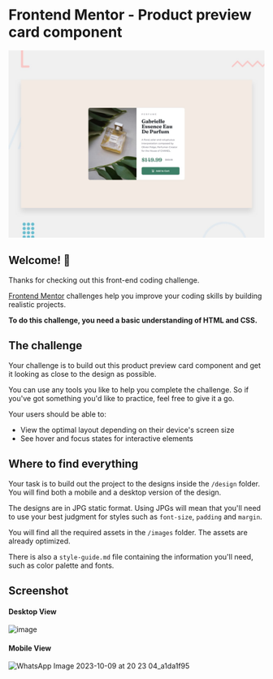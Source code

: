 # Frontend Mentor - Product preview card component

![Design preview for the Product preview card component coding challenge](./design/desktop-preview.jpg)

## Welcome! 👋

Thanks for checking out this front-end coding challenge.

[Frontend Mentor](https://www.frontendmentor.io) challenges help you improve your coding skills by building realistic projects.

**To do this challenge, you need a basic understanding of HTML and CSS.**

## The challenge

Your challenge is to build out this product preview card component and get it looking as close to the design as possible.

You can use any tools you like to help you complete the challenge. So if you've got something you'd like to practice, feel free to give it a go.

Your users should be able to:

- View the optimal layout depending on their device's screen size
- See hover and focus states for interactive elements


## Where to find everything

Your task is to build out the project to the designs inside the `/design` folder. You will find both a mobile and a desktop version of the design. 

The designs are in JPG static format. Using JPGs will mean that you'll need to use your best judgment for styles such as `font-size`, `padding` and `margin`. 

You will find all the required assets in the `/images` folder. The assets are already optimized.

There is also a `style-guide.md` file containing the information you'll need, such as color palette and fonts.

## Screenshot

#### Desktop View

![image](https://github.com/sairamchilaka/Responsive-Product-Preview-Card/assets/90474499/56a24c10-1145-45f7-8320-089946b8a88a)

#### Mobile View

![WhatsApp Image 2023-10-09 at 20 23 04_a1da1f95](https://github.com/sairamchilaka/Responsive-Product-Preview-Card/assets/90474499/6a20f59a-8459-4d64-8c27-59a9aab7c775)

